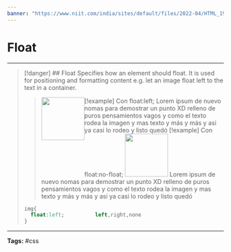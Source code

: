 ```yaml
---
banner: "https://www.niit.com/india/sites/default/files/2022-04/HTML_1920x565px.jpg"
---
```


# Float
<hr> 

> [!danger] ## Float
> Specifies how an element should float. It is used for positioning and formatting content e.g. let an image float left to the text in a container.
> 
> > [!example] Con float:left;
> > <span>
> > 	<img src="https://b.thumbs.redditmedia.com/JoTCTrLEgQIKxqG-GVnjZ7p
> > 8Dk5U6IQRpwvSvEB_wBU.png" 
> > style="width:100px;float:left;">
> > Lorem ipsum de nuevo nomas para demostrar un punto XD relleno
> > de puros pensamientos vagos y como el texto rodea la imagen y mas 
> > texto y más y más y asi ya casi lo rodeo y listo quedó
> > </span>
> > [!example] Con float:no-float;
> > <span><img src="https://b.thumbs.redditmedia.com/JoTCTrLEgQIKxqG-GVnjZ7p
> > 8Dk5U6IQRpwvSvEB_wBU.png" 
> > style="width:100px;float:no-float;">
> > Lorem ipsum de nuevo nomas para demostrar un punto XD relleno
> > de puros pensamientos vagos y como el texto rodea la imagen y mas 
> > texto y más y más y asi ya casi lo rodeo y listo quedó</span>
> ```css
> img{
> 	float:left;          left,right,none
> }
> ```
<hr>
<b>Tags:</b> #css 